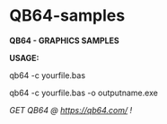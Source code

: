 # QB64-samples

<b>QB64 - GRAPHICS SAMPLES</b>

<b>USAGE:</b>

qb64 -c yourfile.bas

qb64 -c yourfile.bas -o outputname.exe

<i>GET QB64 @ <link>https://qb64.com/</link> !</i>
